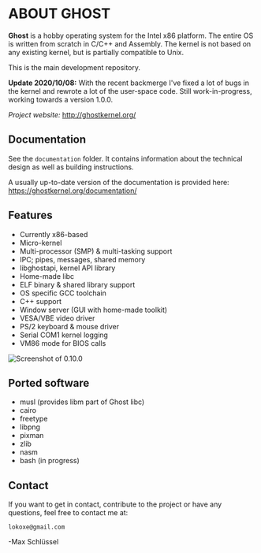 # ABOUT GHOST
**Ghost** is a hobby operating system for the Intel x86 platform.
The entire OS is written from scratch in C/C++ and Assembly.
The kernel is not based on any existing kernel, but is partially compatible to Unix.

This is the main development repository.

**Update 2020/10/08:** With the recent backmerge I've fixed a lot of bugs in the kernel and
rewrote a lot of the user-space code. Still work-in-progress, working towards a version 1.0.0.

*Project website:* http://ghostkernel.org/

## Documentation
See the `documentation` folder. It contains information about the technical design as well
as building instructions.

A usually up-to-date version of the documentation is provided here: https://ghostkernel.org/documentation/

## Features
* Currently x86-based
* Micro-kernel
* Multi-processor (SMP) & multi-tasking support
* IPC; pipes, messages, shared memory
* libghostapi, kernel API library
* Home-made libc
* ELF binary & shared library support
* OS specific GCC toolchain
* C++ support
* Window server (GUI with home-made toolkit)
* VESA/VBE video driver
* PS/2 keyboard & mouse driver
* Serial COM1 kernel logging
* VM86 mode for BIOS calls

![Screenshot of 0.10.0](https://ghostkernel.org/files/ghost-0.10.0.png)

## Ported software
* musl (provides libm part of Ghost libc)
* cairo
* freetype
* libpng
* pixman
* zlib
* nasm
* bash (in progress)

## Contact
If you want to get in contact, contribute to the project or have any questions,
feel free to contact me at:

	lokoxe@gmail.com
	
-Max Schlüssel
